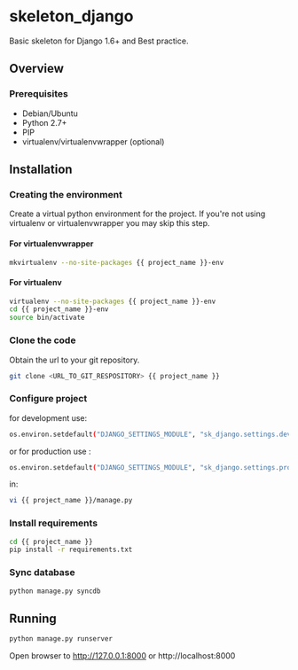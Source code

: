 # skeleton_django #

Basic skeleton for Django 1.6+ and Best practice.


## Overview ##

### Prerequisites ###

* Debian/Ubuntu
* Python 2.7+
* PIP
* virtualenv/virtualenvwrapper (optional)


## Installation ##

### Creating the environment ###
Create a virtual python environment for the project.
If you're not using virtualenv or virtualenvwrapper you may skip this step.

#### For virtualenvwrapper ####
```bash
mkvirtualenv --no-site-packages {{ project_name }}-env
```

#### For virtualenv ####
```bash
virtualenv --no-site-packages {{ project_name }}-env
cd {{ project_name }}-env
source bin/activate
```

### Clone the code ###
Obtain the url to your git repository.

```bash
git clone <URL_TO_GIT_RESPOSITORY> {{ project_name }}
```

### Configure project ###

for development use:
```bash
os.environ.setdefault("DJANGO_SETTINGS_MODULE", "sk_django.settings.dev")
```

or for production use : 

```bash
os.environ.setdefault("DJANGO_SETTINGS_MODULE", "sk_django.settings.prod")
```

in: 
```bash
vi {{ project_name }}/manage.py

```

### Install requirements ###

```bash
cd {{ project_name }}
pip install -r requirements.txt
```
    

### Sync database ###

```bash
python manage.py syncdb
```
    
    
## Running ##
    
```bash
python manage.py runserver
```
    

Open browser to http://127.0.0.1:8000 or http://localhost:8000
